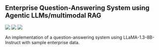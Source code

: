 ## Enterprise Question-Answering System using Agentic LLMs/multimodal RAG
<img src="https://img.shields.io/badge/python-3.10-green" /> <img src="https://img.shields.io/badge/transformers-4.44.2-yellow" /> <img src="https://img.shields.io/badge/semantic--router-0.0.20-blue
"/><br>


An implementation of a question-answering system using LLaMA-1.3-8B-Instruct with sample enterprise data.
